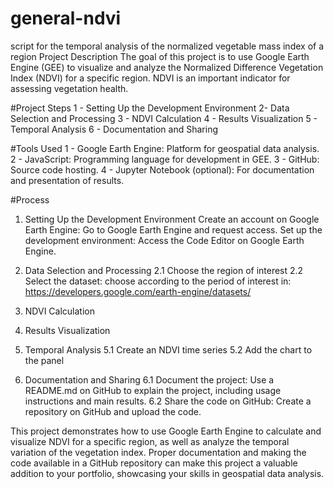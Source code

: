 # general-ndvi
script for the temporal analysis of the normalized vegetable mass index of a region
Project Description
The goal of this project is to use Google Earth Engine (GEE) to visualize and analyze the Normalized Difference Vegetation Index (NDVI) for a specific region. NDVI is an important indicator for assessing vegetation health.

#Project Steps
1 - Setting Up the Development Environment
2- Data Selection and Processing
3 - NDVI Calculation
4 - Results Visualization
5 - Temporal Analysis
6 - Documentation and Sharing

#Tools Used
1 - Google Earth Engine: Platform for geospatial data analysis.
2 - JavaScript: Programming language for development in GEE.
3 - GitHub: Source code hosting.
4 - Jupyter Notebook (optional): For documentation and presentation of results.

#Process
1. Setting Up the Development Environment
Create an account on Google Earth Engine:
Go to Google Earth Engine and request access.
Set up the development environment:
Access the Code Editor on Google Earth Engine.

2. Data Selection and Processing
   2.1 Choose the region of interest
   2.2 Select the dataset: choose according to the period of interest in: https://developers.google.com/earth-engine/datasets/
3. NDVI Calculation
4. Results Visualization
5. Temporal Analysis
   5.1 Create an NDVI time series
   5.2 Add the chart to the panel
6. Documentation and Sharing
   6.1 Document the project:
   Use a README.md on GitHub to explain the project, including usage instructions and main results.
   6.2 Share the code on GitHub:
   Create a repository on GitHub and upload the code.

This project demonstrates how to use Google Earth Engine to calculate and visualize NDVI for a specific region, as well as analyze the temporal variation of the vegetation index. Proper documentation and making the code available in a GitHub repository can make this project a valuable addition to your portfolio, showcasing your skills in geospatial data analysis.
